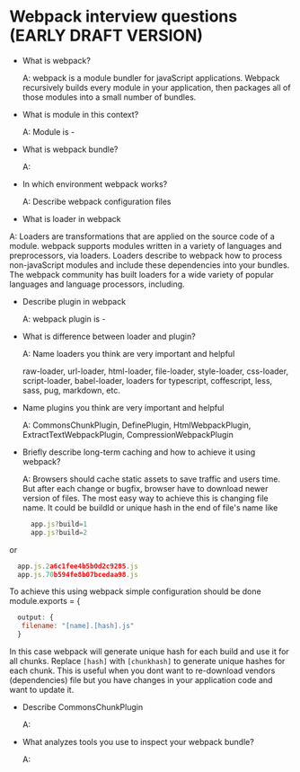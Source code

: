 # Webpack interview questions (EARLY DRAFT VERSION)


* What is webpack?
   
  A: webpack is a module bundler for javaScript applications. Webpack recursively builds every module in your application, then packages all of those modules into a small number of bundles.

* What is module in this context?
  
  A:  Module is -
 
* What is webpack bundle?
   
  A:

* In which environment webpack works?
  
  A: Describe webpack configuration files
 
 * What is loader in webpack
  
  A: Loaders are transformations that are applied on the source code of a module. webpack supports modules written in a variety of languages and preprocessors, via loaders. Loaders describe to webpack how to process non-javaScript modules and include these dependencies into your bundles. The webpack community has built loaders for a wide variety of popular languages and language processors, including.

* Describe plugin in webpack
  
  A: webpack plugin is -

* What is difference between loader and plugin?
  
  A: Name loaders you think are very important and helpful
  
   raw-loader, url-loader, html-loader, file-loader, style-loader, css-loader, script-loader, babel-loader, loaders for typescript, coffescript, less, sass, pug, markdown, etc.
   
* Name plugins you think are very important and helpful</summary>
  
  A: CommonsChunkPlugin, DefinePlugin, HtmlWebpackPlugin, ExtractTextWebpackPlugin, CompressionWebpackPlugin

* Briefly describe long-term caching and how to achieve it using webpack?</summary>
  
  A:  Browsers should cache static assets to save traffic and users time. But after each change or bugfix, browser have to download newer version of files. The most easy way to achieve this is changing file name. It could be buildId or unique hash in the end of file's name like
    
  ```javascript
    app.js?build=1
    app.js?build=2
  ```
  
or 

  ```javascript
    app.js.2a6c1fee4b5b0d2c9285.js
    app.js.70b594fe8b07bcedaa98.js
  ```
  
  To achieve this using webpack simple configuration should be done
  module.exports = {
  
  ```javascript
    output: {
     filename: "[name].[hash].js"
    }
   ```
   
In this case webpack will generate unique hash for each build and use it for all chunks. Replace `[hash]` with `[chunkhash]` to generate unique hashes for each chunk. This is useful when you dont want to re-download vendors (dependencies) file but you have changes in your application code and want to update it.


* Describe CommonsChunkPlugin
    
    A: 

* What analyzes tools you use to inspect your webpack bundle?
    
    A:
